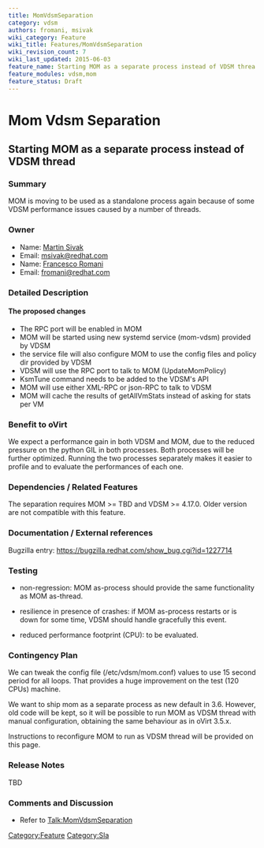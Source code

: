 ```yaml
---
title: MomVdsmSeparation
category: vdsm
authors: fromani, msivak
wiki_category: Feature
wiki_title: Features/MomVdsmSeparation
wiki_revision_count: 7
wiki_last_updated: 2015-06-03
feature_name: Starting MOM as a separate process instead of VDSM threa
feature_modules: vdsm,mom
feature_status: Draft
---
```


# Mom Vdsm Separation

## Starting MOM as a separate process instead of VDSM thread

### Summary

MOM is moving to be used as a standalone process again because of some VDSM performance issues caused by a number of threads.

### Owner

*   Name: [ Martin Sivak](User:Msivak)
*   Email: <msivak@redhat.com>
*   Name: [ Francesco Romani](User:fromani)
*   Email: <fromani@redhat.com>

### Detailed Description

#### The proposed changes

*   The RPC port will be enabled in MOM
*   MOM will be started using new systemd service (mom-vdsm) provided by VDSM
*   the service file will also configure MOM to use the config files and policy dir provided by VDSM
*   VDSM will use the RPC port to talk to MOM (UpdateMomPolicy)
*   KsmTune command needs to be added to the VDSM's API
*   MOM will use either XML-RPC or json-RPC to talk to VDSM
*   MOM will cache the results of getAllVmStats instead of asking for stats per VM

### Benefit to oVirt

We expect a performance gain in both VDSM and MOM, due to the reduced pressure on the python GIL in both processes. Both processes will be further optimized. Running the two processes separately makes it easier to profile and to evaluate the performances of each one.

### Dependencies / Related Features

The separation requires MOM >= TBD and VDSM >= 4.17.0. Older version are not compatible with this feature.

### Documentation / External references

Bugzilla entry: <https://bugzilla.redhat.com/show_bug.cgi?id=1227714>

### Testing

* non-regression: MOM as-process should provide the same functionality as MOM as-thread.

* resilience in presence of crashes: if MOM as-process restarts or is down for some time, VDSM should handle gracefully this event.

* reduced performance footprint (CPU): to be evaluated.

### Contingency Plan

We can tweak the config file (/etc/vdsm/mom.conf) values to use 15 second period for all loops. That provides a huge improvement on the test (120 CPUs) machine.

We want to ship mom as a separate process as new default in 3.6. However, old code will be kept, so it will be possible to run MOM as VDSM thread with manual configuration, obtaining the same behaviour as in oVirt 3.5.x.

Instructions to reconfigure MOM to run as VDSM thread will be provided on this page.

### Release Notes

TBD

### Comments and Discussion

*   Refer to <Talk:MomVdsmSeparation>

<Category:Feature> <Category:Sla>
